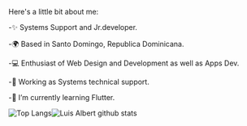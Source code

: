  Here's a little bit about me:

-✨ Systems Support and Jr.developer.

-🌍 Based in Santo Domingo, Republica Dominicana.

-💻 Enthusiast of Web Design and Development as well as Apps Dev.

-💼 Working as Systems technical support.

-🌱 I’m currently learning Flutter.

![Top Langs](https://github-readme-stats.vercel.app/api/top-langs/?username=luisalbertmschz)![Luis Albert github stats](https://github-readme-stats.vercel.app/api?username=luisalbertmschz&hide=contribs,prs&show_icons=true)



<!--
**luisalbertmschz/luisalbertmschz** is a ✨ _special_ ✨ repository because its `README.md` (this file) appears on your GitHub profile.

Here are some ideas to get you started:

👋 Here's a little bit about me:


- 🔭 I’m currently working on ...
- 🌱 I’m currently learning ...
- 👯 I’m looking to collaborate on ...
- 🤔 I’m looking for help with ...
- 💬 Ask me about ...
- 📫 How to reach me: ...
- 😄 Pronouns: ...
- ⚡ Fun fact: ...
-->
